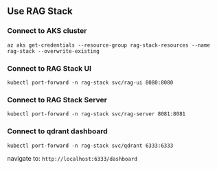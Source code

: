 ## Use RAG Stack

### Connect to AKS cluster

`az aks get-credentials --resource-group rag-stack-resources --name rag-stack --overwrite-existing`

### Connect to RAG Stack UI

`kubectl port-forward -n rag-stack svc/rag-ui 8080:8080`

### Connect to RAG Stack Server

`kubectl port-forward -n rag-stack svc/rag-server 8081:8081`

### Connect to qdrant dashboard

`kubectl port-forward -n rag-stack svc/qdrant 6333:6333`

navigate to: `http://localhost:6333/dashboard`